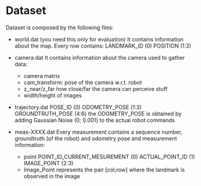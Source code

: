# Dataset

Dataset is composed by the following files:

- world.dat (you need this only for evaluation) It contains information about the map.
  Every row contains: LANDMARK_ID (0) POSITION (1:3)

- camera.dat
  It contains information about the camera used to gather data:
  - camera matrix
  - cam_transform: pose of the camera w.r.t. robot
  - z_near/z_far how close/far the camera can perceive stuff
  - width/height of images

- trajectory.dat
  POSE_ID (0) ODOMETRY_POSE (1:3) GROUNDTRUTH_POSE (4:6)
  the ODOMETRY_POSE is obtained by adding Gaussian Noise (0; 0.001) to the actual robot commands

- meas-XXXX.dat
  Every measurement contains a sequence number, groundtruth (of the robot) and odometry pose and measurement information:
  - point POINT_ID_CURRENT_MESUREMENT (0) ACTUAL_POINT_ID (1) IMAGE_POINT (2:3)
  - Image_Point represents the pair [col;row] where the landmark is observed in the image
